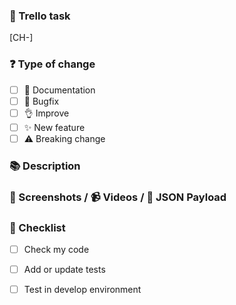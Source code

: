 ### 🔗 Trello task

[CH-]

<!-- Please ensure there is an open issue and mention its number as #123 -->

### ❓ Type of change

<!-- What types of changes does your code introduce? Put an `x` in all the boxes that apply. -->

- [ ] 📖 Documentation
- [ ] 🐞 Bugfix
- [ ] 👌 Improve
- [ ] ✨ New feature
- [ ] ⚠️ Breaking change

### 📚 Description

<!-- Describe your changes in detail -->

### 📸 Screenshots / 📹 Videos / 📜 JSON Payload

<!-- Upload screenshots or videos -->

### 📝 Checklist

- [ ] Check my code
- [ ] Add or update tests
- [ ] Test in develop environment

